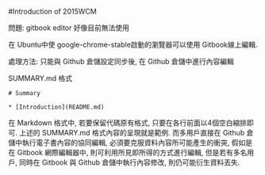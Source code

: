 #Introduction of 2015WCM

問題: gitbook editor 好像目前無法使用

在 Ubuntu中使 google-chrome-stable啟動的瀏覽器可以使用 Gitbook線上編輯.

處理方法: 只能與 Github 倉儲設定同步後, 在 Github 倉儲中進行內容編輯

SUMMARY.md 格式

    # Summary

    * [Introduction](README.md)
    
在 Markdown 格式中, 若要保留代碼原有格式, 只要在各行前面以4個空白縮排即可.
上述的 SUMMARY.md 格式內容的呈現就是範例.
而多用戶直接在 Github 倉儲中執行電子書內容的協同編輯, 必須要克服資料內容所可能產生的衝突, 假如是在 Gitbook 網際編輯器中, 則可利用所見即所得的方式進行編輯, 但是若有多名用戶, 同時在 Gitbook 與 Github 倉儲中執行內容修改, 則仍可能衍生資料丟失.
